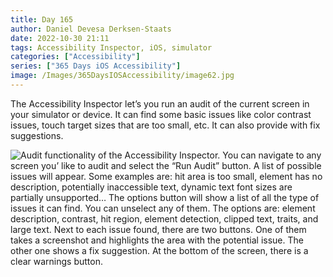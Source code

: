 ```yaml
---
title: Day 165
author: Daniel Devesa Derksen-Staats
date: 2022-10-30 21:11
tags: Accessibility Inspector, iOS, simulator
categories: ["Accessibility"]
series: ["365 Days iOS Accessibility"]
image: /Images/365DaysIOSAccessibility/image62.jpg
---
```


The Accessibility Inspector let’s you run an audit of the current screen in your simulator or device. It can find some basic issues like color contrast issues, touch target sizes that are too small, etc. It can also provide with fix suggestions.

![Audit functionality of the Accessibility Inspector. You can navigate to any screen you’ like to audit and select the “Run Audit” button. A list of possible issues will appear. Some examples are: hit area is too small, element has no description, potentially inaccessible text, dynamic text font sizes are partially unsupported… The options button will show a list of all the type of  issues it can find. You can unselect any of them. The options are: element description, contrast, hit region, element detection, clipped text, traits, and large text. Next to each issue found, there are two buttons. One of them takes a screenshot and highlights the area with the potential issue. The other one shows a fix suggestion. At the bottom of the screen, there is a clear warnings button.](/Images/365DaysIOSAccessibility/image62.jpg)

